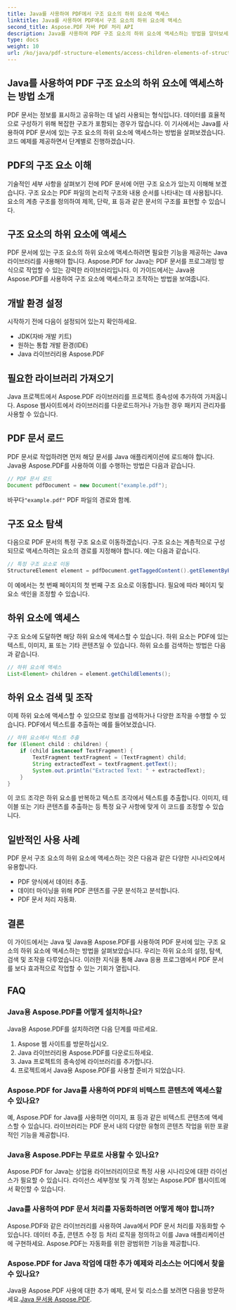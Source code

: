 ```yaml
---
title: Java를 사용하여 PDF에서 구조 요소의 하위 요소에 액세스
linktitle: Java를 사용하여 PDF에서 구조 요소의 하위 요소에 액세스
second_title: Aspose.PDF 자바 PDF 처리 API
description: Java를 사용하여 PDF 구조 요소의 하위 요소에 액세스하는 방법을 알아보세요. 소스 코드가 포함된 이 단계별 가이드에서는 Aspose.PDF for Java를 사용한 PDF 조작을 다룹니다.
type: docs
weight: 10
url: /ko/java/pdf-structure-elements/access-children-elements-of-structure-element-in-pdf-using-java/
---
```


## Java를 사용하여 PDF 구조 요소의 하위 요소에 액세스하는 방법 소개

PDF 문서는 정보를 표시하고 공유하는 데 널리 사용되는 형식입니다. 데이터를 효율적으로 구성하기 위해 복잡한 구조가 포함되는 경우가 많습니다. 이 기사에서는 Java를 사용하여 PDF 문서에 있는 구조 요소의 하위 요소에 액세스하는 방법을 살펴보겠습니다. 코드 예제를 제공하면서 단계별로 진행하겠습니다.

## PDF의 구조 요소 이해

기술적인 세부 사항을 살펴보기 전에 PDF 문서에 어떤 구조 요소가 있는지 이해해 보겠습니다. 구조 요소는 PDF 파일의 논리적 구조와 내용 순서를 나타내는 데 사용됩니다. 요소의 계층 구조를 정의하여 제목, 단락, 표 등과 같은 문서의 구조를 표현할 수 있습니다.

## 구조 요소의 하위 요소에 액세스

PDF 문서에 있는 구조 요소의 하위 요소에 액세스하려면 필요한 기능을 제공하는 Java 라이브러리를 사용해야 합니다. Aspose.PDF for Java는 PDF 문서를 프로그래밍 방식으로 작업할 수 있는 강력한 라이브러리입니다. 이 가이드에서는 Java용 Aspose.PDF를 사용하여 구조 요소에 액세스하고 조작하는 방법을 보여줍니다.

## 개발 환경 설정

시작하기 전에 다음이 설정되어 있는지 확인하세요.

- JDK(자바 개발 키트)
- 원하는 통합 개발 환경(IDE)
- Java 라이브러리용 Aspose.PDF

## 필요한 라이브러리 가져오기

Java 프로젝트에서 Aspose.PDF 라이브러리를 프로젝트 종속성에 추가하여 가져옵니다. Aspose 웹사이트에서 라이브러리를 다운로드하거나 가능한 경우 패키지 관리자를 사용할 수 있습니다.

## PDF 문서 로드

PDF 문서로 작업하려면 먼저 해당 문서를 Java 애플리케이션에 로드해야 합니다. Java용 Aspose.PDF를 사용하여 이를 수행하는 방법은 다음과 같습니다.

```java
// PDF 문서 로드
Document pdfDocument = new Document("example.pdf");
```

 바꾸다`"example.pdf"` PDF 파일의 경로와 함께.

## 구조 요소 탐색

다음으로 PDF 문서의 특정 구조 요소로 이동하겠습니다. 구조 요소는 계층적으로 구성되므로 액세스하려는 요소의 경로를 지정해야 합니다. 예는 다음과 같습니다.

```java
// 특정 구조 요소로 이동
StructureElement element = pdfDocument.getTaggedContent().getElementByPage(1).getChildElements().get(0);
```

이 예에서는 첫 번째 페이지의 첫 번째 구조 요소로 이동합니다. 필요에 따라 페이지 및 요소 색인을 조정할 수 있습니다.

## 하위 요소에 액세스

구조 요소에 도달하면 해당 하위 요소에 액세스할 수 있습니다. 하위 요소는 PDF에 있는 텍스트, 이미지, 표 또는 기타 콘텐츠일 수 있습니다. 하위 요소를 검색하는 방법은 다음과 같습니다.

```java
// 하위 요소에 액세스
List<Element> children = element.getChildElements();
```

## 하위 요소 검색 및 조작

이제 하위 요소에 액세스할 수 있으므로 정보를 검색하거나 다양한 조작을 수행할 수 있습니다. PDF에서 텍스트를 추출하는 예를 들어보겠습니다.

```java
// 하위 요소에서 텍스트 추출
for (Element child : children) {
    if (child instanceof TextFragment) {
        TextFragment textFragment = (TextFragment) child;
        String extractedText = textFragment.getText();
        System.out.println("Extracted Text: " + extractedText);
    }
}
```

이 코드 조각은 하위 요소를 반복하고 텍스트 조각에서 텍스트를 추출합니다. 이미지, 테이블 또는 기타 콘텐츠를 추출하는 등 특정 요구 사항에 맞게 이 코드를 조정할 수 있습니다.

## 일반적인 사용 사례

PDF 문서 구조 요소의 하위 요소에 액세스하는 것은 다음과 같은 다양한 시나리오에서 유용합니다.

- PDF 양식에서 데이터 추출.
- 데이터 마이닝을 위해 PDF 콘텐츠를 구문 분석하고 분석합니다.
- PDF 문서 처리 자동화.

## 결론

이 가이드에서는 Java 및 Java용 Aspose.PDF를 사용하여 PDF 문서에 있는 구조 요소의 하위 요소에 액세스하는 방법을 살펴보았습니다. 우리는 하위 요소의 설정, 탐색, 검색 및 조작을 다루었습니다. 이러한 지식을 통해 Java 응용 프로그램에서 PDF 문서를 보다 효과적으로 작업할 수 있는 기회가 열립니다.

## FAQ

### Java용 Aspose.PDF를 어떻게 설치하나요?

Java용 Aspose.PDF를 설치하려면 다음 단계를 따르세요.
1. Aspose 웹 사이트를 방문하십시오.
2. Java 라이브러리용 Aspose.PDF를 다운로드하세요.
3. Java 프로젝트의 종속성에 라이브러리를 추가합니다.
4. 프로젝트에서 Java용 Aspose.PDF를 사용할 준비가 되었습니다.

### Aspose.PDF for Java를 사용하여 PDF의 비텍스트 콘텐츠에 액세스할 수 있나요?

예, Aspose.PDF for Java를 사용하면 이미지, 표 등과 같은 비텍스트 콘텐츠에 액세스할 수 있습니다. 라이브러리는 PDF 문서 내의 다양한 유형의 콘텐츠 작업을 위한 포괄적인 기능을 제공합니다.

### Java용 Aspose.PDF는 무료로 사용할 수 있나요?

Aspose.PDF for Java는 상업용 라이브러리이므로 특정 사용 시나리오에 대한 라이선스가 필요할 수 있습니다. 라이선스 세부정보 및 가격 정보는 Aspose.PDF 웹사이트에서 확인할 수 있습니다.

### Java를 사용하여 PDF 문서 처리를 자동화하려면 어떻게 해야 합니까?

Aspose.PDF와 같은 라이브러리를 사용하여 Java에서 PDF 문서 처리를 자동화할 수 있습니다. 데이터 추출, 콘텐츠 수정 등 처리 로직을 정의하고 이를 Java 애플리케이션에 구현하세요. Aspose.PDF는 자동화를 위한 광범위한 기능을 제공합니다.

### Aspose.PDF for Java 작업에 대한 추가 예제와 리소스는 어디에서 찾을 수 있나요?

Java용 Aspose.PDF 사용에 대한 추가 예제, 문서 및 리소스를 보려면 다음을 방문하세요.[Java 문서용 Aspose.PDF](https://reference.aspose.com/pdf/java/).